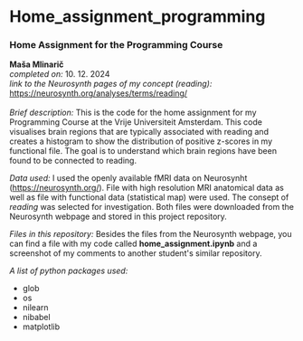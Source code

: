 # Home_assignment_programming
### **Home Assignment for the Programming Course**
**Maša Mlinarič**<br>
*completed on:* 10. 12. 2024<br>
*link to the Neurosynth pages of my concept (reading):* https://neurosynth.org/analyses/terms/reading/<br>
<br>
*Brief description:* This is the code for the home assignment for my Programming Course at the Vrije Universiteit Amsterdam. This code visualises brain regions that are typically associated with reading and creates a histogram to show the distribution of positive z-scores in my functional file. The goal is to understand which brain regions have been found to be connected to reading.

*Data used:*
I used the openly available fMRI data on Neurosynht (https://neurosynth.org/). File with high resolution MRI anatomical data as well as file with functional data (statistical map) were used. The consept of *reading* was selected for investigation. Both files were downloaded from the Neurosynth webpage and stored in this project repository.

*Files in this repository:* Besides the files from the Neurosynth webpage, you can find a file with my code called **home_assignment.ipynb** and a screenshot of my comments to another student's similar repository.

*A list of python packages used:*<br>
- glob
-  os
-  nilearn
-  nibabel
-  matplotlib
